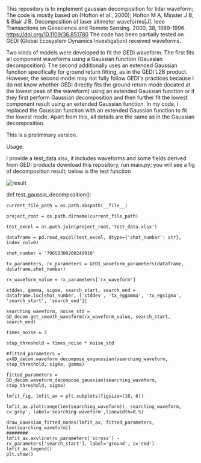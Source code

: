 This repository is to implement gaussian decomposition for lidar waveform; 
The code is mostly based on (Hofton et al., 2000); Hofton M A, Minster J B, & Blair J B. Decomposition of laser altimeter waveforms[J]. Ieee Transactions on Geoscience and Remote Sensing. 2000, 38, 1989-1996. https://doi.org/10.1109/36.851780 
The code has been partially tested on GEDI (Global Ecosystem Dynamics Investigation) received waveforms.

Two kinds of models were developed to fit the GEDI waveform. 
The first fits all component waveforms using a Gaussian function (Gaussian decomposition). 
The second additionally uses an extended Gaussian function specifically for ground return fitting, as in the GEDI L2B product. However, the second model may not fully follow GEDI's practices because I do not know whether GEDI directly fits the ground return mode (located at the lowest peak of the waveform) using an extended Gaussian function or if they first perform Gaussian decomposition and then further fit the lowest component result using an extended Gaussian function. In my code, I replaced the Gaussian function with an extended Gaussian function to fit the lowest mode. Apart from this, all details are the same as in the Gaussian decomposition.


This is a preliminary version.

Usage:

I provide a test_data.xlsx, it includes waveforms and some fields derived from GEDI products
download this repository, run main.py;  you will see a fig of decomposition result; below is the test function

![result](https://github.com/lidarYULI/Waveform_decompisition/main/example.png)

def test_gaussia_decomposition():

    current_file_path = os.path.abspath(__file__)

    project_root = os.path.dirname(current_file_path)

    test_excel = os.path.join(project_root,'test_data.xlsx')

    dataframe = pd.read_excel(test_excel, dtype={'shot_number': str}, index_col=0)

    shot_number = '79650300200248910'

    tx_parameters, rx_parameters = GEDI_waveform_parameters(dataframe, dataframe,shot_number)

    rx_waveform_value = rx_parameters['rx_waveform']

    stddev, gamma, sigma, search_start, search_end = dataframe.loc[shot_number, ['stddev', 'tx_eggamma', 'tx_egsigma', 'search_start', 'search_end']]

    searching_waveform, noise_std = GD_decom.get_smooth_waveform(rx_waveform_value, search_start, search_end)

    times_noise = 3

    stop_threshold = times_noise * noise_std

    #fitted_parameters = exGD_decom.waveform_decompose_exgaussian(searching_waveform, stop_threshold, sigma, gamma)

    fitted_parameters = GD_decom.waveform_decompose_gaussian(searching_waveform, stop_threshold, sigma)

    lmfit_fig, lmfit_ax = plt.subplots(figsize=(10, 6))

    lmfit_ax.plot(range(len(searching_waveform)), searching_waveform, c='gray', label='searching waveform',linewidth=0.5)

    draw_Gaussian_fitted_modes(lmfit_ax, fitted_parameters, len(searching_waveform))
    ########
    lmfit_ax.axvline(rx_parameters['zcross'] - rx_parameters['search_start'], label='ground', c='red')
    lmfit_ax.legend()
    plt.show()






